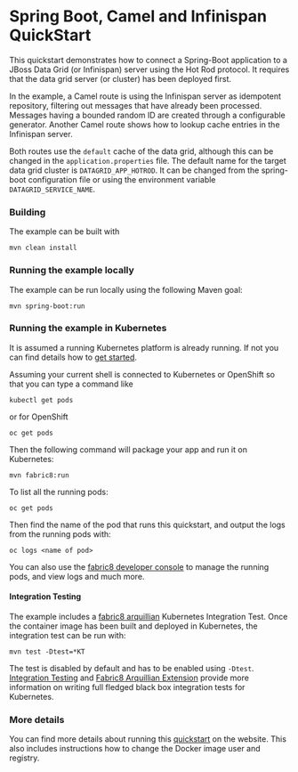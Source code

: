 # Spring Boot, Camel and Infinispan QuickStart

This quickstart demonstrates how to connect a Spring-Boot application to a JBoss Data Grid (or Infinispan) server using the Hot Rod protocol.
It requires that the data grid server (or cluster) has been deployed first.

In the example, a Camel route is using the Infinispan server as idempotent repository, filtering out messages that have already been processed.
Messages having a bounded random ID are created through a configurable generator.
Another Camel route shows how to lookup cache entries in the Infinispan server.

Both routes use the `default` cache of the data grid, although this can be changed in the `application.properties` file.
The default name for the target data grid cluster is `DATAGRID_APP_HOTROD`. It can be changed from the spring-boot configuration file or
using the environment variable `DATAGRID_SERVICE_NAME`.

### Building

The example can be built with

    mvn clean install


### Running the example locally

The example can be run locally using the following Maven goal:

    mvn spring-boot:run


### Running the example in Kubernetes

It is assumed a running Kubernetes platform is already running. If not you can find details how to [get started](http://fabric8.io/guide/getStarted/index.html).

Assuming your current shell is connected to Kubernetes or OpenShift so that you can type a command like

```
kubectl get pods
```

or for OpenShift

```
oc get pods
```

Then the following command will package your app and run it on Kubernetes:

```
mvn fabric8:run
```

To list all the running pods:

    oc get pods

Then find the name of the pod that runs this quickstart, and output the logs from the running pods with:

    oc logs <name of pod>

You can also use the [fabric8 developer console](http://fabric8.io/guide/console.html) to manage the running pods, and view logs and much more.


#### Integration Testing

The example includes a [fabric8 arquillian](https://github.com/fabric8io/fabric8/tree/master/components/fabric8-arquillian) Kubernetes Integration Test. 
Once the container image has been built and deployed in Kubernetes, the integration test can be run with:

	mvn test -Dtest=*KT

The test is disabled by default and has to be enabled using `-Dtest`. [Integration Testing](https://fabric8.io/guide/testing.html) and [Fabric8 Arquillian Extension](https://fabric8.io/guide/arquillian.html) provide more information on writing full fledged black box integration tests for Kubernetes. 

### More details

You can find more details about running this [quickstart](http://fabric8.io/guide/quickstarts/running.html) on the website. This also includes instructions how to change the Docker image user and registry.
